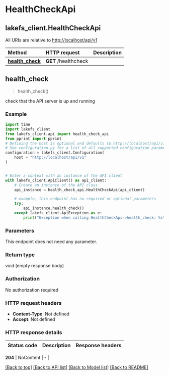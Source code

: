 # HealthCheckApi

## lakefs\_client.HealthCheckApi

All URIs are relative to [http://localhost/api/v1](http://localhost/api/v1)

| Method | HTTP request | Description |
| :--- | :--- | :--- |
| [**health\_check**](healthcheckapi.md#health_check) | **GET** /healthcheck |  |

## **health\_check**

> health\_check\(\)

check that the API server is up and running

### Example

```python
import time
import lakefs_client
from lakefs_client.api import health_check_api
from pprint import pprint
# Defining the host is optional and defaults to http://localhost/api/v1
# See configuration.py for a list of all supported configuration parameters.
configuration = lakefs_client.Configuration(
    host = "http://localhost/api/v1"
)


# Enter a context with an instance of the API client
with lakefs_client.ApiClient() as api_client:
    # Create an instance of the API class
    api_instance = health_check_api.HealthCheckApi(api_client)

    # example, this endpoint has no required or optional parameters
    try:
        api_instance.health_check()
    except lakefs_client.ApiException as e:
        print("Exception when calling HealthCheckApi->health_check: %s\n" % e)
```

### Parameters

This endpoint does not need any parameter.

### Return type

void \(empty response body\)

### Authorization

No authorization required

### HTTP request headers

* **Content-Type**: Not defined
* **Accept**: Not defined

### HTTP response details

| Status code | Description | Response headers |
| :--- | :--- | :--- |


**204** \| NoContent \| - \|

[\[Back to top\]](healthcheckapi.md) [\[Back to API list\]](../#documentation-for-api-endpoints) [\[Back to Model list\]](../#documentation-for-models) [\[Back to README\]](../)


